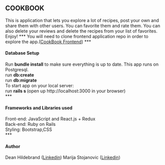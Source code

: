 <h2>COOKBOOK</h2>
This is application that lets you explore a lot of recipes, post your own and share them with other users. You can favorite them and rate them. You can also delete your reviews and delete the recipes from your list of favorites. Enjoy!
***
You will need to  clone frontend application repo in order to explore the app.(<a href="https://github.com/spike0161/backend_cookbook">CookBook Frontend</a>)
***
<h4>Database Setup</h4>
Run <b>bundle install</b> to make sure everything is up to date. This app runs on Postgresql.</br>
run <b>db:create</b></br>
run <b>db:migrate</b></br>
To start app on your local server:</br>
run <b>rails s </b> (open up http://localhost:3000 in your browser)</br>
***
<h4>Frameworks and Libraries used</h4>
Front-end: JavaScript and React.js + Redux </br>
Back-end: Ruby on Rails</br>
Styling: Bootstrap,CSS</br>
***
<h4>Author</h4>
Dean Hildebrand (<a href=“https://www.linkedin.com/in/hildebranddean/”>Linkedin</a>)
 Marija Stojanovic (<a href=“https://www.linkedin.com/in/marijastojanovic1987/”>Linkedin</a>)
